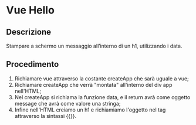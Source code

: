 Vue Hello
===
## Descrizione
Stampare a schermo un messaggio all’interno di un h1, utilizzando i data.
## Procedimento
1. Richiamare vue attraverso la costante createApp che sarà uguale a vue;
2. Richiamare createApp che verrà "montata" all'interno del div app nell'HTML;
3. Nel createApp si richiama la funzione data, e il return avrà come oggetto message che avrà come valore una stringa;
4. Infine nell'HTML creiamo un h1 e richiamiamo l'oggetto nel tag attraverso la sintassi {{}}.
